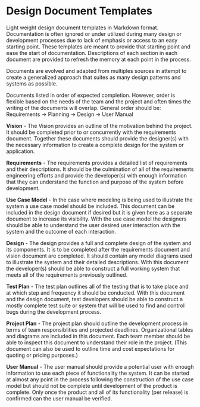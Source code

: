# Design Document Templates

Light weight design document templates in Markdown format. Documentation is often ignored or under utilized during many design or development processes due to lack of emphasis or access to an easy starting point. These templates are meant to provide that starting point and ease the start of documentation. Descriptions of each section in each document are provided to refresh the memory at each point in the process.

 Documents are evolved and adapted from multiples sources in attempt to create a generalized approach that suites as many design patterns and systems as possible.

Documents listed in order of expected completion. However, order is flexible based on the needs of the team and the project and often times the writing of the documents will overlap. General order should be: Requirements -> Planning -> Design -> User Manual

**Vision** - The Vision provides an outline of the motivation behind the project. It should be completed prior to or concurrently with the requirements document. Together these documents should provide the designer(s) with the necessary information to create a complete design for the system or application.

**Requirements** - The requirements provides a detailed list of requirements and their descriptions. It should be the culmination of all of the requirements engineering efforts and provide the developer(s) with enough information that they can understand the function and purpose of the system before development.

**Use Case Model** - In the case where modeling is being used to illustrate the system a use case model should be included. This document can be included in the design document if desired but it is given here as a separate document to increase its visibility. With the use case model the designers should be able to understand the user desired user interaction with the system and the outcome of each interaction. 

**Design** - The design provides a full and complete design of the system and its components. It is to be completed after the requirements document and vision document are completed. It should contain any model diagrams used to illustrate the system and their detailed descriptions. With this document the developer(s) should be able to construct a full working system that meets all of the requirements previously outlined. 

**Test Plan** - The test plan outlines all of the testing that is to take place and at which step and frequency it should be conducted. With this document and the design document, test developers should be able to construct a mostly complete test suite or system that will be used to find and control bugs during the development process.

**Project Plan** - The project plan should outline the development process in terms of team responsiblities and projected deadlines. Organizational tables and diagrams are included in this document. Each team member should be able to inspect this document to understand their role in the project. (This document can also be used to outline time and cost expectations for quoting or pricing purposes.)

**User Manual** - The user manual should provide a potential user with enough information to use each piece of functionality the system. It can be started at almost any point in the process following the construction of the use case model but should not be complete until development of the product is complete. Only once the product and all of its functionality (per release) is confirmed can the user manual be verified.